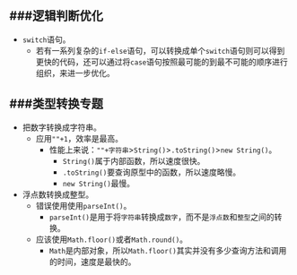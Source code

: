 ###逻辑判断优化
----------
> 
- `switch`语句。
	- 若有一系列复杂的`if-else`语句，可以转换成单个`switch`语句则可以得到更快的代码，还可以通过将`case`语句按照最可能的到最不可能的顺序进行组织，来进一步优化。



###类型转换专题
----------
> 
- 把数字转换成字符串。
	- 应用`""+1`，效率是最高。
		- 性能上来说：`""+字符串`>`String()`>`.toString()`>`new String()`。
			- `String()`属于内部函数，所以速度很快。
			- `.toString()`要查询原型中的函数，所以速度略慢。
			- `new String()`最慢。
- 浮点数转换成整型。
	- 错误使用使用`parseInt()`。
		- `parseInt()`是用于将`字符串`转换成`数字`，而不是`浮点数`和`整型`之间的转换。
	- 应该使用`Math.floor()`或者`Math.round()`。
		- `Math`是内部对象，所以`Math.floor()`其实并没有多少查询方法和调用的时间，速度是最快的。
